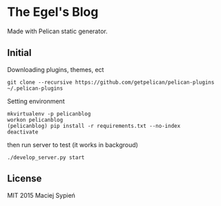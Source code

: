 # The Egel's Blog
Made with Pelican static generator.


## Initial

Downloading plugins, themes, ect

    git clone --recursive https://github.com/getpelican/pelican-plugins ~/.pelican-plugins


Setting environment

    mkvirtualenv -p pelicanblog
    workon pelicanblog
    (pelicanblog) pip install -r requirements.txt --no-index
    deactivate

then run server to test (it works in backgroud)

    ./develop_server.py start


## License
MIT 2015 Maciej Sypień
